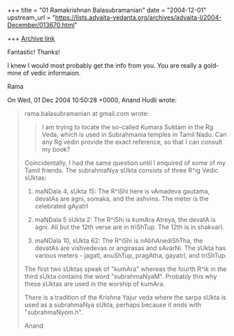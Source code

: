 +++
title = "01 Ramakrishnan Balasubramanian"
date = "2004-12-01"
upstream_url = "https://lists.advaita-vedanta.org/archives/advaita-l/2004-December/013670.html"

+++
[Archive link](https://lists.advaita-vedanta.org/archives/advaita-l/2004-December/013670.html)

Fantastic! Thanks!

I knew I would most probably get the info from you. You are really a
gold-mine of vedic informaion.

Rama

On Wed, 01 Dec 2004 10:50:28 +0000, Anand Hudli <anandhudli at hotmail.com> wrote:
> rama.balasubramanian at gmail.com wrote:
> 
> >I am trying to locate the so-called Kumara Suktam in the Rg Veda,
> >which is used in Subrahmania temples in Tamil Nadu. Can any Rg vedin
> >provide the exact reference, so that I can consult my book?
> 
> Coincidentally, I had the same question until I enquired of some of my Tamil
> friends. The subrahmaNya sUkta consists of three R^ig Vedic sUktas:
> 
> 1. maNDala 4, sUkta 15: The R^iShi here is vAmadeva gautama, devatAs are
> agni, somaka, and the ashvins. The meter is the celebrated gAyatrI
> 
> 2. maNDala 5 sUkta 2:  The R^iShi is kumAra Atreya, the devatA is agni. All
> but the 12th verse are in triShTup. The 12th is in shakvarI.
> 
> 3. maNDala 10, sUkta 62: The R^iShi is nAbhAnediShTha, the devatAs are
> vishvedevas or angirasas and sAvarNi. The sUkta has various meters - jagatI,
> anuShTup, pragAtha, gayatrI, and triShTup.
> 
> The first two sUktas speak of "kumAra" whereas the fourth R^ik in the third
> sUkta contains the word "subrahmaNyaM". Probably this why these sUktas are
> used in the worship of kumAra.
> 
> There is a tradition of the Krishna Yajur veda where the sarpa sUkta is used
> as a subrahmaNya sUkta, perhaps because it ends with "subrahmaNyom.h".
> 
> Anand

